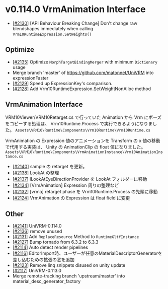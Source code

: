 # v0.114.0 VrmAnimation Interface 

* [[\#2130](https://github.com/matonnet/UniVRM/pull/2130)] [API Behaviour Breaking Change] Don't change raw blendshapes immediately when calling `Vrm10RuntimeExpression.SetWeights()`

## Optimize

* [[\#2135](https://github.com/matonnet/UniVRM/pull/2135)] Optimize `MorphTargetBindingMerger` with minimum `Dictionary` usage
* Merge branch 'master' of https://github.com/matonnet/UniVRM into expressionFaster
* [[\#2129](https://github.com/matonnet/UniVRM/pull/2129)] Speed up ExpressionKey's comparison.
* [[\#2128](https://github.com/matonnet/UniVRM/pull/2128)] Add Vrm10RuntimeExpression.SetWeightNonAlloc method

## VrmAnimation Interface 

VRM10Viewer/VRM10Retarget.cs で行っていた Animation から Vrm にポーズをコピーする処理は、
Vrm10Runtime.Process で実行できるようになりました。
`Assets\VRM10\Runtime\Components\Vrm10Runtime\Vrm10Runtime.cs`

VrmAnimation の Expression 値のアニメーションを Transform の x 値の移動で代用する実装は、
Unity の AnimationClip の float 値になりました。
`Assets\VRM10\Runtime\Components\VrmAnimationInstance\Vrm10AnimationInstance.cs`

* [[\#2140](https://github.com/matonnet/UniVRM/pull/2140)] sample の retarget を更新。
* [[\#2138](https://github.com/matonnet/UniVRM/pull/2138)] LookAt の整理
* [[\#2137](https://github.com/matonnet/UniVRM/pull/2137)] ILookAtEyeDirectionProvider を LookAt フォルダーに移動
* [[\#2134](https://github.com/matonnet/UniVRM/pull/2134)] [VrmAnimation] Expression 周りの整理など
* [[\#2132](https://github.com/matonnet/UniVRM/pull/2132)] [vrma] retarget phase を Vrm10Runtime.Process の先頭に移動
* [[\#2124](https://github.com/matonnet/UniVRM/pull/2124)] VrmAnimation の Expression は float field に変更

## Other

* [[\#2141](https://github.com/matonnet/UniVRM/pull/2141)] UniVRM-0.114.0
* [[\#2136](https://github.com/matonnet/UniVRM/pull/2136)] remove unused
* [[\#2131](https://github.com/matonnet/UniVRM/pull/2131)] Add `ReplaceResource` Method to `RuntimeGltfInstance`
* [[\#2127](https://github.com/matonnet/UniVRM/pull/2127)] Bump tornado from 6.3.2 to 6.3.3
* [[\#2114](https://github.com/matonnet/UniVRM/pull/2114)] Auto detect render pipelines
* [[\#2116](https://github.com/matonnet/UniVRM/pull/2116)] EditorImport時、ユーザーが任意のMaterialDescriptorGeneratorを差し込むための拡張の窓を追加
* [[\#2123](https://github.com/matonnet/UniVRM/pull/2123)] Remove linq snippets disused on unity update
* [[\#2117](https://github.com/matonnet/UniVRM/pull/2117)] UniVRM-0.113.0
* Merge remote-tracking branch 'upstream/master' into material_desc_generator_factory
